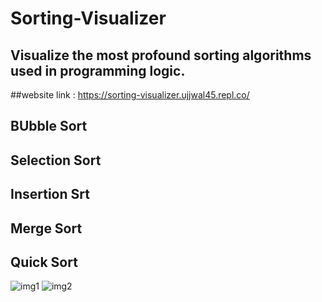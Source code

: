 # Sorting-Visualizer

## Visualize the most profound sorting algorithms used in programming logic.


##website link : https://sorting-visualizer.ujjwal45.repl.co/

## BUbble Sort
## Selection Sort
## Insertion Srt
## Merge Sort
## Quick Sort


![img1](https://user-images.githubusercontent.com/106880198/208825374-5c687909-91d7-4b30-bb79-3684013492c9.png)
![img2](https://user-images.githubusercontent.com/106880198/208825393-32d813af-0f47-4d7d-acb8-e7a2336a2a91.png)
